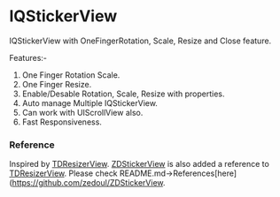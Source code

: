IQStickerView
=============

IQStickerView with OneFingerRotation, Scale, Resize and Close feature.

Features:-
1) One Finger Rotation Scale.
2) One Finger Resize.
3) Enable/Desable Rotation, Scale, Resize with properties.
4) Auto manage Multiple IQStickerView.
5) Can work with UIScrollView also.
6) Fast Responsiveness.

### Reference
Inspired by [TDResizerView](https://github.com/Thavasidurai/TDResizerView).
[ZDStickerView](https://github.com/zedoul/ZDStickerView) is also added a reference to [TDResizerView](https://github.com/Thavasidurai/TDResizerView). Please check README.md->References[here](https://github.com/zedoul/ZDStickerView.